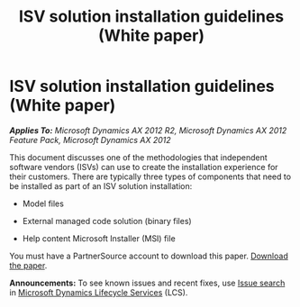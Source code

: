 ﻿---
title: ISV solution installation guidelines (White paper)
TOCTitle: ISV solution installation guidelines
ms:assetid: f038f2f5-3553-4554-8b71-910ec8e86ba3
ms:mtpsurl: https://technet.microsoft.com/en-us/library/JJ710371(v=AX.60)
ms:contentKeyID: 49384252
ms.date: 04/18/2014
mtps_version: v=AX.60
---

# ISV solution installation guidelines (White paper) 


_**Applies To:** Microsoft Dynamics AX 2012 R2, Microsoft Dynamics AX 2012 Feature Pack, Microsoft Dynamics AX 2012_

This document discusses one of the methodologies that independent software vendors (ISVs) can use to create the installation experience for their customers. There are typically three types of components that need to be installed as part of an ISV solution installation:

  - Model files

  - External managed code solution (binary files)

  - Help content Microsoft Installer (MSI) file

You must have a PartnerSource account to download this paper. [Download the paper](http://go.microsoft.com/fwlink/?linkid=266252).

  
**Announcements:** To see known issues and recent fixes, use [Issue search](http://go.microsoft.com/fwlink/?linkid=389258) in [Microsoft Dynamics Lifecycle Services](http://go.microsoft.com/fwlink/?linkid=306505) (LCS).

